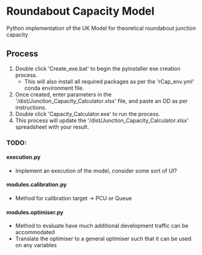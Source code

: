 # Roundabout Capacity Model
Python implementation of the UK Model for theoretical roundabout junction capacity

## Process
1. Double click 'Create_exe.bat' to begin the pyinstaller exe creation process.
    * This will also install all required packages as per the 'rCap_env.yml' conda environment file.
2. Once created, enter parameters in the '/dist/Junction_Capacity_Calculator.xlsx' file, and paste an OD as per instructions.
3. Double click 'Capacity_Calculator.exe' to run the process.
4. This process will update the '/dist/Junction_Capacity_Calculator.xlsx' spreadsheet with your result.

### TODO:
#### execution.py
- Implement an execution of the model, consider some sort of UI?
#### modules.calibration.py
- Method for calibration target -> PCU or Queue

#### modules.optimiser.py
- Method to evaluate have much additional development traffic can be accommodated
- Translate the optimiser to a general optimiser such that it can be used on any variables
